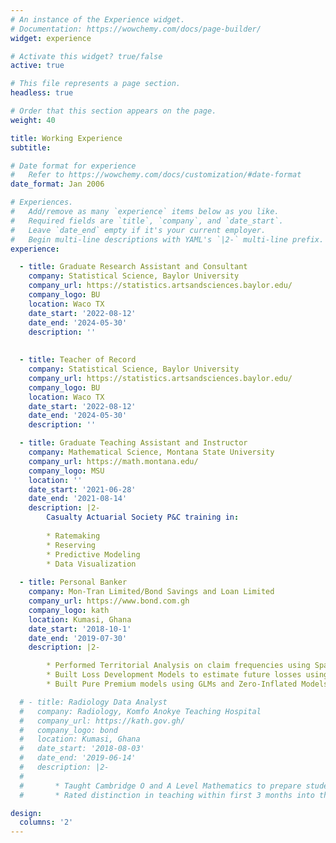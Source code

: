 ```yaml
---
# An instance of the Experience widget.
# Documentation: https://wowchemy.com/docs/page-builder/
widget: experience

# Activate this widget? true/false
active: true

# This file represents a page section.
headless: true

# Order that this section appears on the page.
weight: 40

title: Working Experience
subtitle:

# Date format for experience
#   Refer to https://wowchemy.com/docs/customization/#date-format
date_format: Jan 2006

# Experiences.
#   Add/remove as many `experience` items below as you like.
#   Required fields are `title`, `company`, and `date_start`.
#   Leave `date_end` empty if it's your current employer.
#   Begin multi-line descriptions with YAML's `|2-` multi-line prefix.
experience:

  - title: Graduate Research Assistant and Consultant
    company: Statistical Science, Baylor University
    company_url: https://statistics.artsandsciences.baylor.edu/
    company_logo: BU
    location: Waco TX
    date_start: '2022-08-12'
    date_end: '2024-05-30'
    description: ''
    
    
  - title: Teacher of Record
    company: Statistical Science, Baylor University
    company_url: https://statistics.artsandsciences.baylor.edu/
    company_logo: BU
    location: Waco TX
    date_start: '2022-08-12'
    date_end: '2024-05-30'
    description: ''

  - title: Graduate Teaching Assistant and Instructor
    company: Mathematical Science, Montana State University
    company_url: https://math.montana.edu/
    company_logo: MSU
    location: ''
    date_start: '2021-06-28'
    date_end: '2021-08-14'
    description: |2-
        Casualty Actuarial Society P&C training in:
        
        * Ratemaking
        * Reserving
        * Predictive Modeling
        * Data Visualization
        
  - title: Personal Banker
    company: Mon-Tran Limited/Bond Savings and Loan Limited
    company_url: https://www.bond.com.gh
    company_logo: kath
    location: Kumasi, Ghana
    date_start: '2018-10-1'
    date_end: '2019-07-30'
    description: |2-

        * Performed Territorial Analysis on claim frequencies using Spatially Constrained Clustering Algorithms and Generalized Additive Models to re-cluster rating territories for refining pricing models.
        * Built Loss Development Models to estimate future losses using Elastic-Net Poisson GLM.
        * Built Pure Premium models using GLMs and Zero-Inflated Models to predict future loss costs.

  # - title: Radiology Data Analyst
  #   company: Radiology, Komfo Anokye Teaching Hospital    
  #   company_url: https://kath.gov.gh/
  #   company_logo: bond
  #   location: Kumasi, Ghana
  #   date_start: '2018-08-03'
  #   date_end: '2019-06-14'
  #   description: |2-
  #             
  #       * Taught Cambridge O and A Level Mathematics to prepare students for the IGCSE exams. 
  #       * Rated distinction in teaching within first 3 months into the job.

design:
  columns: '2'
---
```


